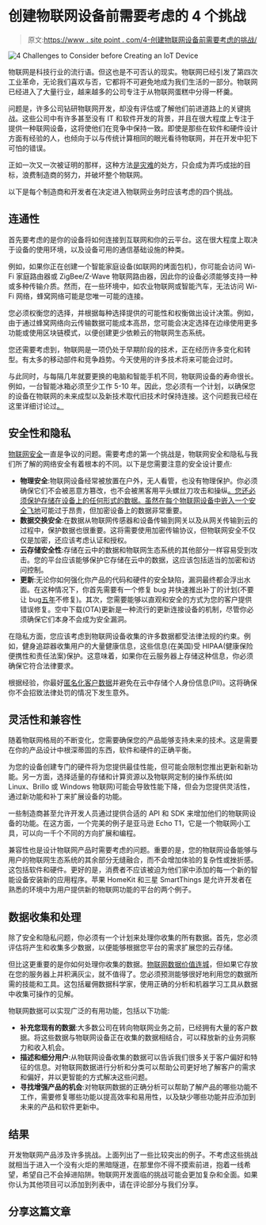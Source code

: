 # 创建物联网设备前需要考虑的 4 个挑战

> 原文:[https://www . site point . com/4-创建物联网设备前需要考虑的挑战/](https://www.sitepoint.com/4-challenges-to-consider-before-creating-an-iot-device/)

![4 Challenges to Consider before Creating an IoT Device](../Images/ecf27cd4b6983ea06f02f47319a052ed.png)

物联网是科技行业的流行语。但这也是不可否认的现实。物联网已经引发了第四次工业革命，无论我们喜欢与否，它都将不可避免地成为我们生活的一部分。物联网已经进入了大量行业，越来越多的公司专注于从物联网蛋糕中分得一杯羹。

问题是，许多公司钻研物联网开发，却没有评估或了解他们前进道路上的关键挑战。这些公司中有许多甚至没有 IT 和软件开发的背景，并且在很大程度上专注于提供一种联网设备，这将使他们在竞争中保持一致。即使是那些在软件和硬件设计方面有经验的人，也倾向于以与传统计算相同的眼光看待物联网，并在开发中犯下可怕的错误。

正如一次又一次被证明的那样，这种方法[是灾难](http://motherboard.vice.com/read/when-the-internet-of-things-starts-to-feel-like-the-internet-of-shit)的处方，只会成为弄巧成拙的目标，浪费制造商的努力，并破坏整个物联网。

以下是每个制造商和开发者在决定进入物联网业务时应该考虑的四个挑战。

## 连通性

首先要考虑的是你的设备将如何连接到互联网和你的云平台。这在很大程度上取决于设备的使用环境，以及设备可用的通信基础设施的种类。

例如，如果你正在创建一个智能家庭设备(如联网的烤面包机)，你可能会访问 Wi-Fi 家庭路由器或 ZigBee/Z-Wave 物联网路由器，因此你的设备必须能够支持一种或多种传输介质。然而，在一些环境中，如农业物联网或智能汽车，无法访问 Wi-Fi 网络，蜂窝网络可能是您唯一可能的连接。

您必须权衡您的选择，并根据每种选择提供的可能性和权衡做出设计决策。例如，由于通过蜂窝网络向云传输数据可能成本高昂，您可能会决定选择在边缘使用更多功能或使用区块链模式，以便创建更少依赖云的物联网生态系统。

您还需要考虑到，物联网是一项仍处于早期阶段的技术，正在经历许多变化和转型。有太多的移动部件和竞争趋势。今天使用的许多技术将来可能会过时。

与此同时，与每隔几年就要更换的电脑和智能手机不同，物联网设备的寿命很长。例如，一台智能冰箱必须至少工作 5-10 年。因此，您必须有一个计划，以确保您的设备在物联网的未来成型以及新技术取代旧技术时保持连接。这个问题我已经在这里详细讨论过[。](https://techcrunch.com/2016/04/06/how-to-deal-with-iot-challenges-through-abstraction/)

## 安全性和隐私

[物联网安全](https://techcrunch.com/2015/10/24/why-iot-security-is-so-critical/)一直是争议的问题。需要考虑的第一个挑战是，物联网安全和隐私与我们所了解的网络安全有着根本的不同。以下是您需要注意的安全设计要点:

*   **物理安全**:物联网设备经常被放置在户外，无人看管，也没有物理保护。你必须确保它们不会被恶意方篡改，也不会被黑客用平头螺丝刀攻击和操纵[。您还必须保护存储在设备上的任何形式的数据。虽然在每个物联网设备中嵌入一个](http://www.cnet.com/news/rings-smart-doorbell-can-leave-your-house-vulnerable-to-hacks/)[安全飞地](https://techcrunch.com/2014/02/26/how-touch-id-and-secure-enclave-work/)可能过于昂贵，但加密设备上的数据非常重要。
*   **数据交换安全**:在数据从物联网传感器和设备传输到网关以及从网关传输到云的过程中，保护数据也很重要。这将需要使用加密传输协议，但物联网安全不仅仅是加密，还应该考虑认证和授权。
*   **云存储安全性**:存储在云中的数据和物联网生态系统的其他部分一样容易受到攻击。您的平台应该能够保护它存储在云中的数据，这应该包括适当的加密和访问控制。
*   **更新**:无论你如何强化你产品的代码和硬件的安全缺陷，漏洞最终都会浮出水面。在这种情况下，你首先需要有一个修复 bug 并快速推出补丁的计划(不要让 bug[五年](https://www.wired.com/2015/09/gm-took-5-years-fix-full-takeover-hack-millions-onstar-cars/)不修复)。其次，您需要能够以直观和安全的方式为您的客户提供错误修复。空中下载(OTA)更新是一种流行的更新连接设备的机制，尽管你必须确保它们本身不会成为安全漏洞。

在隐私方面，您应该考虑到物联网设备收集的许多数据都受法律法规的约束。例如，健身追踪器收集用户的大量健康信息，这些信息(在美国)受 HIPAA(健康保险便携性和责任法案)保护。这意味着，如果你在云服务器上存储这种信息，你必须确保它符合法律要求。

根据经验，你最好[匿名化客户数据](http://thenextweb.com/entrepreneur/2016/08/15/how-iot-companies-can-beef-up-their-data-security/#gref)并避免在云中存储个人身份信息(PII)。这将确保你不会招致法律处罚的情况下发生意外。

## 灵活性和兼容性

随着物联网格局的不断变化，您需要确保您的产品能够支持未来的技术。这是需要在你的产品设计中根深蒂固的东西，软件和硬件的正确平衡。

为您的设备创建专门的硬件将为您提供最佳性能，但可能会限制您推出更新和新功能。另一方面，选择适量的存储和计算资源以及物联网定制的操作系统(如 Linux、Brillo 或 Windows 物联网)可能会导致性能下降，但会为您提供灵活性，通过新功能和补丁来扩展设备的功能。

一些制造商甚至允许开发人员通过提供合适的 API 和 SDK 来增加他们的物联网设备的功能。在这方面，一个完美的例子是亚马逊 Echo T1，它是一个物联网小工具，可以向一千个不同的方向扩展和编程。

兼容性也是设计物联网产品时需要考虑的问题。重要的是，您的物联网设备能够与用户的物联网生态系统的其余部分无缝融合，而不会增加体验的复杂性或挫折感。这包括软件和硬件。更好的是，消费者不应该被迫为他们家中添加的每一个新的智能设备安装新的应用程序。苹果 HomeKit 和三星 SmartThings 是允许开发者在熟悉的环境中为用户提供新的物联网功能的平台的两个例子。

## 数据收集和处理

除了安全和隐私问题，你必须有一个计划来处理你收集的所有数据。首先，您必须评估将产生和收集多少数据，以便能够根据您平台的需求扩展您的云存储。

但比这更重要的是你如何处理你收集的数据。[物联网数据价值连城](https://blog.xively.com/iot-data-worth-its-weight-in-gold/)，但如果它存放在您的服务器上并积满灰尘，就不值得了。您必须预测能够很好地利用您的数据所需的技能和工具。这包括雇佣数据科学家，使用正确的分析和机器学习工具从数据中收集可操作的见解。

物联网数据可以实现广泛的有用功能，包括以下功能:

*   **补充您现有的数据**:大多数公司在转向物联网业务之前，已经拥有大量的客户数据。将这些数据与物联网设备正在收集的数据相结合，可以释放新的业务洞察力和收入机会。
*   **描述和细分用户**:从物联网设备收集的数据可以告诉我们很多关于客户偏好和特征的信息。对物联网数据进行分析和分类可以帮助公司更好地了解客户的需求和偏好，并以更智能的方式解决这些问题。
*   **寻找增强产品的机会**:对物联网数据的正确分析可以帮助了解产品的哪些功能不工作，需要修复哪些功能以提高效率和易用性，以及缺少哪些功能并应添加到未来的产品和软件更新中。

## 结果

开发物联网产品涉及许多挑战。上面列出了一些比较突出的例子。不考虑这些挑战就相当于进入一个没有火炬的黑暗隧道，在那里你不得不摸索前进，抱着一线希望，希望自己不会掉进陷阱。物联网开发面临的挑战可能会更加复杂和全面。如果你认为其他项目可以添加到列表中，请在评论部分与我们分享。

## 分享这篇文章